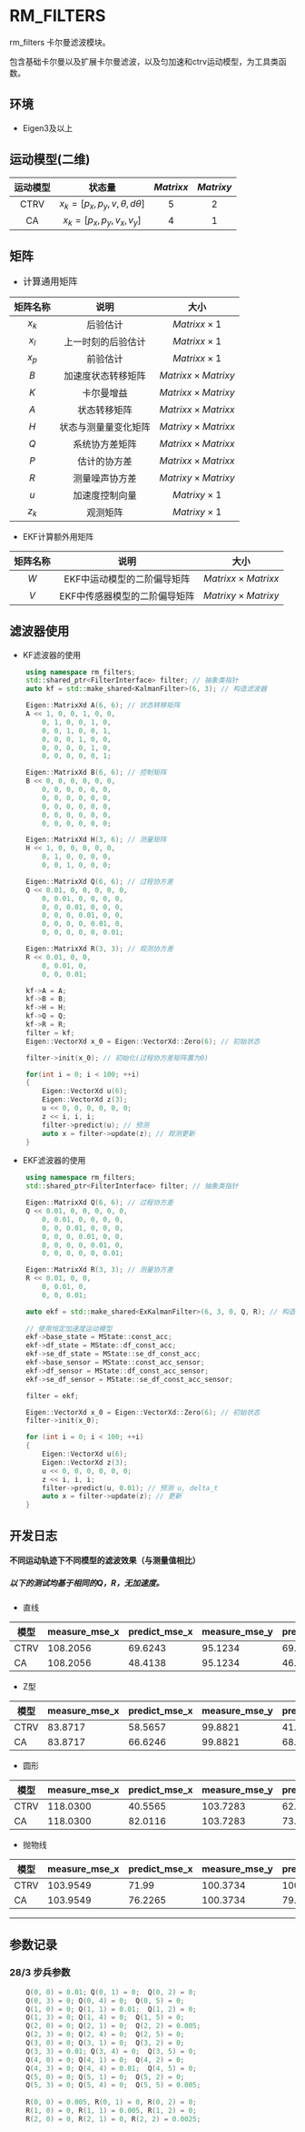 # RM_FILTERS

rm_filters 卡尔曼滤波模块。

包含基础卡尔曼以及扩展卡尔曼滤波，以及匀加速和ctrv运动模型，为工具类函数。

## 环境

- Eigen3及以上 

## 运动模型(二维)

| 运动模型 |                状态量                | $Matrixx$ | $Matrixy$ |
| :------: | :----------------------------------: | :-------: | :-------: |
|   CTRV   | $x_k=[p_x, p_y, v, \theta, d\theta]$ |     5     |     2     |
|    CA    |      $x_k=[p_x, p_y, v_x, v_y]$      |     4     |     1     |

## 矩阵

* <font size=3>计算通用矩阵</font>

| 矩阵名称 |         说明         |          大小           |
| :------: | :------------------: | :---------------------: |
|  $x_k$   |       后验估计       |    $Matrixx\times 1$     |
|  $x_l$   |  上一时刻的后验估计  |    $Matrixx\times 1$     |
|  $x_p$   |       前验估计       |    $Matrixx\times 1$     |
|   $B$    |  加速度状态转移矩阵  | $Matrixx\times Matrixy$ |
|   $K$    |      卡尔曼增益      | $Matrixx\times Matrixy$ |
|   $A$    |     状态转移矩阵     | $Matrixx\times Matrixx$ |
|   $H$    | 状态与测量量变化矩阵 | $Matrixy\times Matrixx$ |
|   $Q$    |    系统协方差矩阵    | $Matrixx\times Matrixx$ |
|   $P$    |     估计的协方差     | $Matrixx\times Matrixx$ |
|   $R$    |    测量噪声协方差    | $Matrixy\times Matrixy$ |
|   $u$    |     加速度控制向量   |    $Matrixy\times1$     |
|  $z_k$   |       观测矩阵       |    $Matrixy\times1$     |

- EKF计算额外用矩阵

| 矩阵名称 |             说明              |          大小           |
| :------: | :---------------------------: | :---------------------: |
|   $W$    |  EKF中运动模型的二阶偏导矩阵  | $Matrixx\times Matrixx$ |
|   $V$    | EKF中传感器模型的二阶偏导矩阵 | $Matrixy\times Matrixy$ |

## 滤波器使用

* KF滤波器的使用

```c++
    using namespace rm_filters;
    std::shared_ptr<FilterInterface> filter; // 抽象类指针
    auto kf = std::make_shared<KalmanFilter>(6, 3);	// 构造滤波器

    Eigen::MatrixXd A(6, 6); // 状态转移矩阵
    A << 1, 0, 0, 1, 0, 0,
        0, 1, 0, 0, 1, 0,
        0, 0, 1, 0, 0, 1,
        0, 0, 0, 1, 0, 0,
        0, 0, 0, 0, 1, 0,
        0, 0, 0, 0, 0, 1;

    Eigen::MatrixXd B(6, 6); // 控制矩阵
    B << 0, 0, 0, 0, 0, 0,
        0, 0, 0, 0, 0, 0,
        0, 0, 0, 0, 0, 0,
        0, 0, 0, 0, 0, 0,
        0, 0, 0, 0, 0, 0,
        0, 0, 0, 0, 0, 0;

    Eigen::MatrixXd H(3, 6); // 测量矩阵
    H << 1, 0, 0, 0, 0, 0,
        0, 1, 0, 0, 0, 0,
        0, 0, 1, 0, 0, 0;

    Eigen::MatrixXd Q(6, 6); // 过程协方差
    Q << 0.01, 0, 0, 0, 0, 0,
        0, 0.01, 0, 0, 0, 0,
        0, 0, 0.01, 0, 0, 0,
        0, 0, 0, 0.01, 0, 0,
        0, 0, 0, 0, 0.01, 0,
        0, 0, 0, 0, 0, 0.01;

    Eigen::MatrixXd R(3, 3); // 观测协方差
    R << 0.01, 0, 0,
        0, 0.01, 0,
        0, 0, 0.01;

    kf->A = A;
    kf->B = B;
    kf->H = H;
    kf->Q = Q;
    kf->R = R;
    filter = kf;
    Eigen::VectorXd x_0 = Eigen::VectorXd::Zero(6); // 初始状态

    filter->init(x_0); // 初始化(过程协方差矩阵置为0)

    for(int i = 0; i < 100; ++i)
    {
        Eigen::VectorXd u(6);
        Eigen::VectorXd z(3);
        u << 0, 0, 0, 0, 0, 0;
        z << i, i, i;
        filter->predict(u); // 预测
        auto x = filter->update(z); // 观测更新
    }
```

- EKF滤波器的使用

```c++
    using namespace rm_filters;
    std::shared_ptr<FilterInterface> filter; // 抽象类指针

    Eigen::MatrixXd Q(6, 6); // 过程协方差
    Q << 0.01, 0, 0, 0, 0, 0,
        0, 0.01, 0, 0, 0, 0,
        0, 0, 0.01, 0, 0, 0,
        0, 0, 0, 0.01, 0, 0,
        0, 0, 0, 0, 0.01, 0,
        0, 0, 0, 0, 0, 0.01;

    Eigen::MatrixXd R(3, 3); // 测量协方差
    R << 0.01, 0, 0,
        0, 0.01, 0,
        0, 0, 0.01;

    auto ekf = std::make_shared<ExKalmanFilter>(6, 3, 0, Q, R); // 构造扩展卡尔曼滤波器
	
	// 使用恒定加速度运动模型
    ekf->base_state = MState::const_acc;
    ekf->df_state = MState::df_const_acc;
    ekf->se_df_state = MState::se_df_const_acc;
    ekf->base_sensor = MState::const_acc_sensor;
    ekf->df_sensor = MState::df_const_acc_sensor;
    ekf->se_df_sensor = MState::se_df_const_acc_sensor;

    filter = ekf;

    Eigen::VectorXd x_0 = Eigen::VectorXd::Zero(6); // 初始状态
    filter->init(x_0);

    for (int i = 0; i < 100; ++i)
    {
        Eigen::VectorXd u(6);
        Eigen::VectorXd z(3);
        u << 0, 0, 0, 0, 0, 0;
        z << i, i, i;
        filter->predict(u, 0.01); // 预测 u, delta_t
        auto x = filter->update(z); // 更新
    }
```

## 开发日志

#### 不同运动轨迹下不同模型的滤波效果（与测量值相比）

##### 以下的测试均基于相同的Q，R，无加速度。

- 直线

| 模型 | measure_mse_x | predict_mse_x | measure_mse_y | predict_mse_y |
| ---- | ------------- | ------------- | ------------- | ------------- |
| CTRV | 108.2056      | 69.6243       | 95.1234       | 69.9184       |
| CA   | 108.2056      | 48.4138       | 95.1234       | 46.2228       |

- Z型

| 模型 | measure_mse_x | predict_mse_x | measure_mse_y | predict_mse_y |
| ---- | ------------- | ------------- | ------------- | ------------- |
| CTRV | 83.8717       | 58.5657       | 99.8821       | 41.8936       |
| CA   | 83.8717       | 66.6246       | 99.8821       | 68.0075       |

* 圆形

| 模型 | measure_mse_x | predict_mse_x | measure_mse_y | predict_mse_y |
| ---- | ------------- | ------------- | ------------- | ------------- |
| CTRV | 118.0300      | 40.5565       | 103.7283      | 62.7990       |
| CA   | 118.0300      | 82.0116       | 103.7283      | 73.4186       |

- 抛物线

| 模型 | measure_mse_x | predict_mse_x | measure_mse_y | predict_mse_y |
| ---- | ------------- | ------------- | ------------- | ------------- |
| CTRV | 103.9549      | 71.99         | 100.3734      | 100.0412      |
| CA   | 103.9549      | 76.2265       | 100.3734      | 79.3148       |

---

## 参数记录

### 28/3 步兵参数

```c++
	Q(0, 0) = 0.01; Q(0, 1) = 0;  Q(0, 2) = 0; 
	Q(0, 3) = 0; Q(0, 4) = 0;  Q(0, 5) = 0;
	Q(1, 0) = 0; Q(1, 1) = 0.01;  Q(1, 2) = 0; 
	Q(1, 3) = 0; Q(1, 4) = 0;  Q(1, 5) = 0;
	Q(2, 0) = 0; Q(2, 1) = 0;  Q(2, 2) = 0.005; 
	Q(2, 3) = 0; Q(2, 4) = 0;  Q(2, 5) = 0;
	Q(3, 0) = 0; Q(3, 1) = 0;  Q(3, 2) = 0; 
	Q(3, 3) = 0.01; Q(3, 4) = 0;  Q(3, 5) = 0;
    Q(4, 0) = 0; Q(4, 1) = 0;  Q(4, 2) = 0; 
	Q(4, 3) = 0; Q(4, 4) = 0.01;  Q(4, 5) = 0;
	Q(5, 0) = 0; Q(5, 1) = 0;  Q(5, 2) = 0;
	Q(5, 3) = 0; Q(5, 4) = 0;  Q(5, 5) = 0.005;
	
    R(0, 0) = 0.005, R(0, 1) = 0, R(0, 2) = 0;
    R(1, 0) = 0, R(1, 1) = 0.005, R(1, 2) = 0;
    R(2, 0) = 0, R(2, 1) = 0, R(2, 2) = 0.0025;
```

